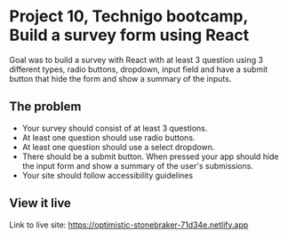 # Project 10, Technigo bootcamp, Build a survey form using React

Goal was to build a survey with React with at least 3 question using 3 different types, radio buttons, dropdown, input field and have a submit button that hide the form and show a summary of the inputs. 

## The problem

- Your survey should consist of at least 3 questions.
- At least one question should use radio buttons.
- At least one question should use a select dropdown.
- There should be a submit button. When pressed your app should hide the input form and show a summary of the user's   submissions.
- Your site should follow accessibility guidelines



## View it live

Link to live site: 
https://optimistic-stonebraker-71d34e.netlify.app
